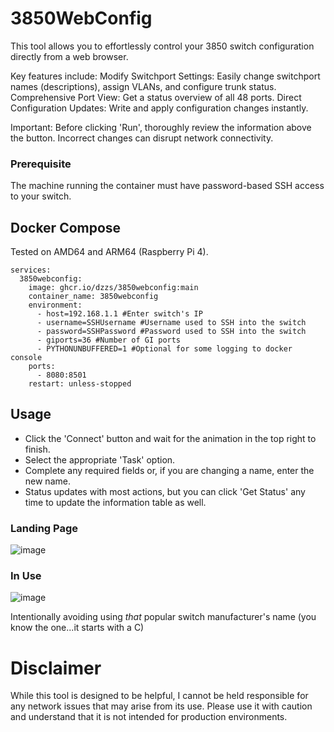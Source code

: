 # 3850WebConfig

This tool allows you to effortlessly control your 3850 switch configuration directly from a web browser. 

Key features include:
Modify Switchport Settings: Easily change switchport names (descriptions), assign VLANs, and configure trunk status.
Comprehensive Port View: Get a status overview of all 48 ports.
Direct Configuration Updates: Write and apply configuration changes instantly.

Important:
Before clicking 'Run', thoroughly review the information above the button. Incorrect changes can disrupt network connectivity.

### Prerequisite
The machine running the container must have password-based SSH access to your switch.

## Docker Compose
Tested on AMD64 and ARM64 (Raspberry Pi 4).
```
services:
  3850webconfig:
    image: ghcr.io/dzzs/3850webconfig:main
    container_name: 3850webconfig
    environment:
      - host=192.168.1.1 #Enter switch's IP
      - username=SSHUsername #Username used to SSH into the switch
      - password=SSHPassword #Password used to SSH into the switch
      - giports=36 #Number of GI ports
      - PYTHONUNBUFFERED=1 #Optional for some logging to docker console
    ports:
      - 8080:8501  
    restart: unless-stopped
```

## Usage
- Click the 'Connect' button and wait for the animation in the top right to finish.
- Select the appropriate 'Task' option.
- Complete any required fields or, if you are changing a name, enter the new name.
- Status updates with most actions, but you can click 'Get Status' any time to update the information table as well.

### Landing Page
![image](https://github.com/Dzzs/3850WebConfig/assets/11656216/64253cb2-8261-4a43-90f7-4edb74726553)

### In Use
![image](https://github.com/Dzzs/3850WebConfig/assets/11656216/905c3f99-515e-4572-9c50-696cbb55b538)



Intentionally avoiding using *that* popular switch manufacturer's name (you know the one...it starts with a C)


# Disclaimer
While this tool is designed to be helpful, I cannot be held responsible for any network issues that may arise from its use. Please use it with caution and understand that it is not intended for production environments.

